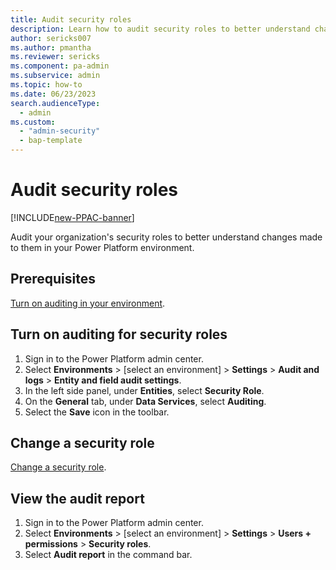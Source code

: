 ```yaml
---
title: Audit security roles
description: Learn how to audit security roles to better understand changes made to them in Power Platform.
author: sericks007
ms.author: pmantha
ms.reviewer: sericks
ms.component: pa-admin
ms.subservice: admin
ms.topic: how-to
ms.date: 06/23/2023
search.audienceType: 
  - admin
ms.custom:
  - "admin-security"
  - bap-template
---
```


# Audit security roles

[!INCLUDE[new-PPAC-banner](~/includes/new-PPAC-banner.md)]

Audit your organization's security roles to better understand changes made to them in your Power Platform environment.

## Prerequisites

[Turn on auditing in your environment](manage-dataverse-auditing.md#configure-auditing-for-an-environment).

## Turn on auditing for security roles

1. Sign in to the Power Platform admin center.
1. Select **Environments** > [select an environment] > **Settings** > **Audit and logs** > **Entity and field audit settings**.
1. In the left side panel, under **Entities**, select **Security Role**.
1. On the **General** tab, under **Data Services**, select **Auditing**.
1. Select the **Save** icon in the toolbar.

## Change a security role

[Change a security role](database-security-configure.md#create-edit-or-copy-a-security-role).

## View the audit report

1. Sign in to the Power Platform admin center.
1. Select **Environments** > [select an environment] > **Settings** > **Users + permissions** > **Security roles**.
1. Select **Audit report** in the command bar.
<!-- EDITOR'S NOTE: Please include a screenshot of an audit report. -->
